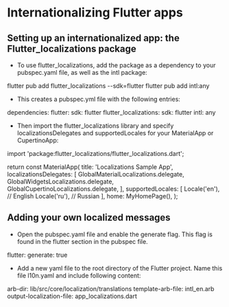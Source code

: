 # Internationalizing Flutter apps

## Setting up an internation­alized app: the Flutter_localizations package

- To use flutter_localizations, add the package as a dependency to your pubspec.yaml file, as well as the intl package:

flutter pub add flutter_localizations --sdk=flutter
flutter pub add intl:any

- This creates a pubspec.yml file with the following entries:

dependencies:
  flutter:
    sdk: flutter
  flutter_localizations:
    sdk: flutter
  intl: any

- Then import the flutter_localizations library and specify localizationsDelegates and supportedLocales for your MaterialApp or CupertinoApp:

import 'package:flutter_localizations/flutter_localizations.dart';

return const MaterialApp(
  title: 'Localizations Sample App',
  localizationsDelegates: [
    GlobalMaterialLocalizations.delegate,
    GlobalWidgetsLocalizations.delegate,
    GlobalCupertinoLocalizations.delegate,
  ],
  supportedLocales: [
    Locale('en'), // English
    Locale('ru'), // Russian
  ],
  home: MyHomePage(),
);

## Adding your own localized messages

- Open the pubspec.yaml file and enable the generate flag. This flag is found in the flutter section in the pubspec file.

flutter:
  generate: true

- Add a new yaml file to the root directory of the Flutter project. Name this file l10n.yaml and include following content:

arb-dir: lib/src/core/localization/translations
template-arb-file: intl_en.arb
output-localization-file: app_localizations.dart
